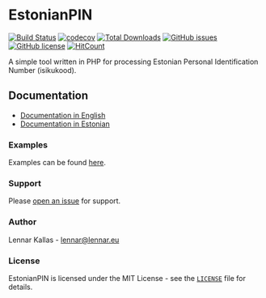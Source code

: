 # EstonianPIN

[![Build Status](https://travis-ci.org/lkallas/estonianpin.svg?branch=master)](https://travis-ci.org/lkallas/estonianpin)
[![codecov](https://codecov.io/gh/lkallas/estonianpin/branch/master/graph/badge.svg)](https://codecov.io/gh/lkallas/estonianpin)
[![Total Downloads](https://img.shields.io/packagist/dt/lkallas/estonianpin.svg)](https://packagist.org/packages/lkallas/estonianpin)
[![GitHub issues](https://img.shields.io/github/issues/lkallas/estonianpin.svg)](https://github.com/lkallas/estonianpin/issues)
[![GitHub license](https://img.shields.io/github/license/lkallas/estonianpin.svg)](https://github.com/lkallas/estonianpin/blob/master/LICENSE)
[![HitCount](http://hits.dwyl.io/lkallas/estonianpin.svg)](http://hits.dwyl.io/lkallas/estonianpin)


A simple tool written in PHP for processing Estonian Personal Identification Number (isikukood).

## Documentation

- [Documentation in English](docs/README_en.md)
- [Documentation in Estonian](docs/README_et.md)

### Examples
Examples can be found [here](/examples).

### Support

Please [open an issue](https://github.com/lkallas/estonianpin/issues/new) for support.

### Author

Lennar Kallas - <lennar@lennar.eu>

### License

EstonianPIN is licensed under the MIT License - see the [`LICENSE`](LICENSE) file for details.


